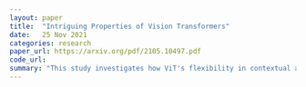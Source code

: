 ```yaml
---
layout: paper
title:  "Intriguing Properties of Vision Transformers"
date:   25 Nov 2021
categories: research
paper_url: https://arxiv.org/pdf/2105.10497.pdf
code_url: 
summary: "This study investigates how ViT's flexibility in contextual attention aids in overcoming challenges like occlusions, domain shifts, and perturbations in natural images. Through comprehensive experiments across three ViT families and comparison with a top CNN, we find ViTs show remarkable resilience to occlusions, perturbations, and domain shifts, maintaining high accuracy even when most of the image is obscured. Unlike CNNs, ViTs exhibit less texture bias, focusing more on shape-based features, which enhances their shape recognition to levels comparable with the human visual system. Additionally, ViTs can perform accurate semantic segmentation without pixel-level supervision and create feature ensembles from a single model for improved classification performance in both traditional and few-shot learning settings. These advantages stem from their dynamic receptive fields enabled by self-attention mechanisms. Access to our code is available at https://git.io/Js15X."
---
```



